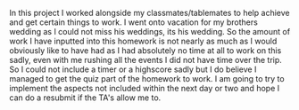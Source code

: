 In this project I worked alongside my classmates/tablemates to help achieve and get certain things to work.
I went onto vacation for my brothers wedding as I could not miss his weddings, its his wedding. So the amount of work I have inputted into this homework is not nearly as much as I would obviously like to have had as I had absolutely no time at all to work on this sadly, even with me rushing all the events I did not have time over the trip. So I could not include a timer or a highscore sadly but I do believe I managed to get the quiz part of the homework to work. I am going to try to implement the aspects not included within the next day or two and hope I can do a resubmit if the TA's allow me to.